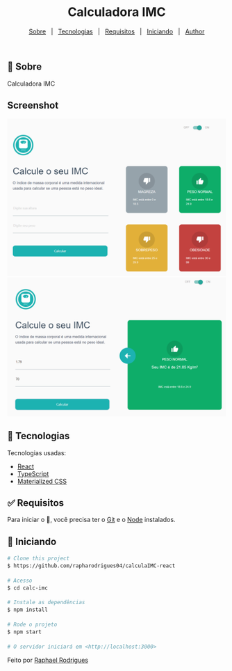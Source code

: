 <h1 align="center">Calculadora IMC</h1>

<p align="center">
  <a href="#dart-sobre">Sobre</a> &#xa0; | &#xa0;
  <a href="#rocket-tecnologias">Tecnologias</a> &#xa0; | &#xa0;
  <a href="#white_check_mark-requisitos">Requisitos</a> &#xa0; | &#xa0;
  <a href="#checkered_flag-iniciando">Iniciando</a> &#xa0; | &#xa0;
  <a href="https://github.com/rapharodrigues04" target="_blank">Author</a>
</p>

<br>

## :dart: Sobre

Calculadora IMC

## Screenshot

<img src='./src/assets/print1.png'/>
<img src='./src/assets/print2.png'/>

## :rocket: Tecnologias

Tecnologias usadas:

- [React](https://pt-br.reactjs.org/)
- [TypeScript](https://www.typescriptlang.org/)
- [Materialized CSS](https://materializecss.com/)

## :white_check_mark: Requisitos

Para iniciar o 🏁, você precisa ter o [Git](https://git-scm.com) e o [Node](https://nodejs.org/en/) instalados.

## :checkered_flag: Iniciando

```bash
# Clone this project
$ https://github.com/rapharodrigues04/calculaIMC-react

# Acesso
$ cd calc-imc

# Instale as dependências
$ npm install

# Rode o projeto
$ npm start

# O servidor iniciará em <http://localhost:3000>
```

Feito por <a href="https://github.com/rapharodrigues04" target="_blank">Raphael Rodrigues</a>
